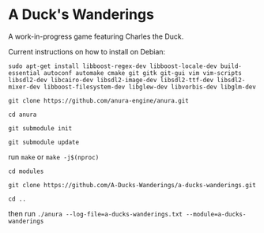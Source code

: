 # A Duck's Wanderings

A work-in-progress game featuring Charles the Duck.



Current instructions on how to install on Debian:

`sudo apt-get install libboost-regex-dev libboost-locale-dev build-essential autoconf automake cmake git gitk git-gui vim vim-scripts libsdl2-dev libcairo-dev libsdl2-image-dev libsdl2-ttf-dev libsdl2-mixer-dev libboost-filesystem-dev libglew-dev libvorbis-dev libglm-dev`

`git clone https://github.com/anura-engine/anura.git`

`cd anura`

`git submodule init`

`git submodule update`

run `make` or `make -j$(nproc)`

`cd modules`

`git clone https://github.com/A-Ducks-Wanderings/a-ducks-wanderings.git`

`cd ..`

then run `./anura --log-file=a-ducks-wanderings.txt --module=a-ducks-wanderings`